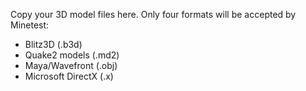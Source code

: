 Copy your 3D model files here. Only four formats will be accepted by Minetest:
* Blitz3D (.b3d)
* Quake2 models (.md2)
* Maya/Wavefront (.obj)
* Microsoft DirectX (.x)
